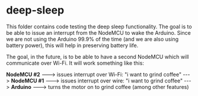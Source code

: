# deep-sleep
This folder contains code testing the deep sleep functionality. The goal is to be able to issue an interrupt from the NodeMCU to wake the Arduino. Since we are not using the Arduino 99.9% of the time (and we are also using battery power), this will help in preserving battery life.  

The goal, in the future, is to be able to have a second NodeMCU which will communicate over Wi-Fi. It will work something like this:  

**NodeMCU #2** ---> issues interrupt over Wi-Fi: "i want to grind coffee" ---> **NodeMCU #1** ---> issues interrupt over wire: "i want to grind coffee" ---> **Arduino** ---> turns the motor on to grind coffee (among other features)

